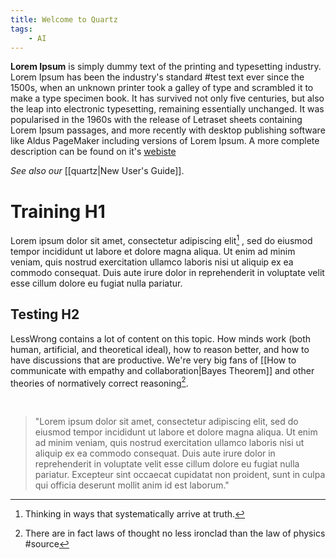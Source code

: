 ```yaml
---
title: Welcome to Quartz
tags:
    - AI
---
```

**Lorem Ipsum** is simply dummy text of the printing and typesetting industry. Lorem Ipsum has been the industry's standard #test text ever since the 1500s, when an unknown printer took a galley of type and scrambled it to make a type specimen book. It has survived not only five centuries, but also the leap into electronic typesetting, remaining essentially unchanged. It was popularised in the 1960s with the release of Letraset sheets containing Lorem Ipsum passages, and more recently with desktop publishing software like Aldus PageMaker including versions of Lorem Ipsum.
A more complete description can be found on it's [webiste](https://www.lipsum.com/)

_See also our_ [[quartz|New User's Guide]].

# Training H1 
Lorem ipsum dolor sit amet, consectetur adipiscing elit[^1] , sed do eiusmod tempor incididunt ut labore et dolore magna aliqua. Ut enim ad minim veniam, quis nostrud exercitation ullamco laboris nisi ut aliquip ex ea commodo consequat. Duis aute irure dolor in reprehenderit in voluptate velit esse cillum dolore eu fugiat nulla pariatur.

## Testing H2
LessWrong contains a lot of content on this topic. How minds work (both human, artificial, and theoretical ideal), how to reason better, and how to have discussions that are productive. We're very big fans of [[How to communicate with empathy and collaboration|Bayes Theorem]] and other theories of normatively correct reasoning[^2].

<br>

> "Lorem ipsum dolor sit amet, consectetur adipiscing elit, sed do eiusmod tempor incididunt ut labore et dolore magna aliqua. Ut enim ad minim veniam, quis nostrud exercitation ullamco laboris nisi ut aliquip ex ea commodo consequat. Duis aute irure dolor in reprehenderit in voluptate velit esse cillum dolore eu fugiat nulla pariatur. Excepteur sint occaecat cupidatat non proident, sunt in culpa qui officia deserunt mollit anim id est laborum."



[^1]:Thinking in ways that systematically arrive at truth.

[^2]:There are in fact laws of thought no less ironclad than the law of physics #source
